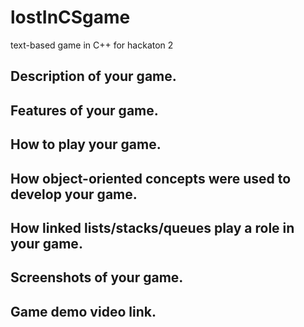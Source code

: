 # lostInCSgame
text-based game in C++ for hackaton 2
## Description of your game.

## Features of your game.

## How to play your game.

## How object-oriented concepts were used to develop your game.

## How linked lists/stacks/queues play a role in your game.

## Screenshots of your game.

## Game demo video link.
